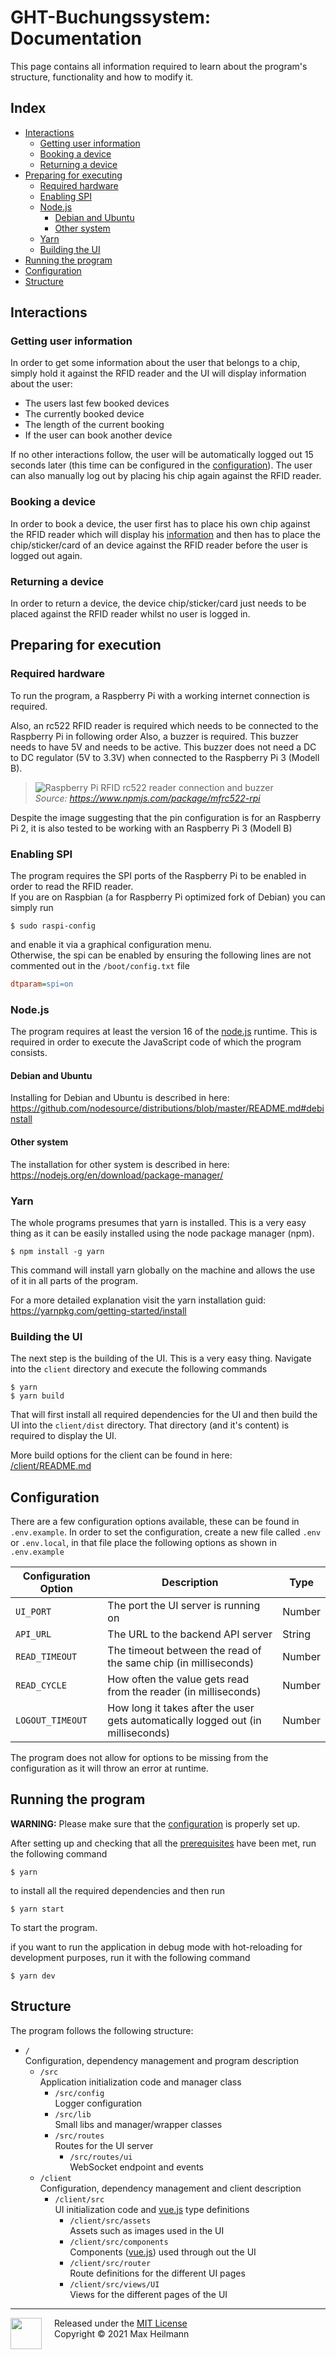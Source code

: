 # GHT-Buchungssystem: Documentation

This page contains all information required to learn about the program's structure, functionality and how to modify it.

## Index

-   [Interactions](#interactions)
    -   [Getting user information](#getting-user-information)
    -   [Booking a device](#booking-a-device)
    -   [Returning a device](#returning-a-device)
-   [Preparing for executing](#preparing-for-execution)
    -   [Required hardware](#required-hardware)
    -   [Enabling SPI](#enabling-spi)
    -   [Node.js](#nodejs)
        -   [Debian and Ubuntu](#debian-and-ubuntu)
        -   [Other system](#other-system)
    -   [Yarn](#yarn)
    -   [Building the UI](#building-the-ui)
-   [Running the program](#running-the-program)
-   [Configuration](#configuration)
-   [Structure](#structure)

## Interactions

### Getting user information

In order to get some information about the user that belongs to a chip, simply hold it against the RFID reader and the UI will display information about the user:

-   The users last few booked devices
-   The currently booked device
-   The length of the current booking
-   If the user can book another device

If no other interactions follow, the user will be automatically logged out 15 seconds later (this time can be configured in the [configuration](#configuration)). The user can also manually log out by placing his chip again against the RFID reader.

### Booking a device

In order to book a device, the user first has to place his own chip against the RFID reader which will display his [information](#getting-user-information) and then has to place the chip/sticker/card of an device against the RFID reader before the user is logged out again.

### Returning a device

In order to return a device, the device chip/sticker/card just needs to be placed against the RFID reader whilst no user is logged in.

## Preparing for execution

### Required hardware

To run the program, a Raspberry Pi with a working internet connection is required.

Also, an rc522 RFID reader is required which needs to be connected to the Raspberry Pi in following order
Also, a buzzer is required. This buzzer needs to have 5V and needs to be active. This buzzer does not need a DC to DC regulator (5V to 3.3V) when connected to the Raspberry Pi 3 (Modell B).

> ![Raspberry Pi RFID rc522 reader connection and buzzer](https://github.com/firsttris/mfrc522-rpi/raw/master/wiki/mfrc522-node.png)  
> _Source: https://www.npmjs.com/package/mfrc522-rpi_

Despite the image suggesting that the pin configuration is for an Raspberry Pi 2, it is also tested to be working with an Raspberry Pi 3 (Modell B)

### Enabling SPI

The program requires the SPI ports of the Raspberry Pi to be enabled in order to read the RFID reader.  
If you are on Raspbian (a for Raspberry Pi optimized fork of Debian) you can simply run

```console
$ sudo raspi-config
```

and enable it via a graphical configuration menu.  
Otherwise, the spi can be enabled by ensuring the following lines are not commented out in the `/boot/config.txt` file

```ini
dtparam=spi=on
```

### Node.js

The program requires at least the version 16 of the [node.js](https://nodejs.org/) runtime. This is required in order to execute the JavaScript code of which the program consists.

#### Debian and Ubuntu

Installing for Debian and Ubuntu is described in here:  
https://github.com/nodesource/distributions/blob/master/README.md#debinstall

#### Other system

The installation for other system is described in here:  
https://nodejs.org/en/download/package-manager/

### Yarn

The whole programs presumes that yarn is installed. This is a very easy thing as it can be easily installed using the node package manager (npm).

```console
$ npm install -g yarn
```

This command will install yarn globally on the machine and allows the use of it in all parts of the program.

For a more detailed explanation visit the yarn installation guid:  
https://yarnpkg.com/getting-started/install

### Building the UI

The next step is the building of the UI. This is a very easy thing. Navigate into the `client` directory and execute the following commands

```console
$ yarn
$ yarn build
```

That will first install all required dependencies for the UI and then build the UI into the `client/dist` directory. That directory (and it's content) is required to display the UI.

More build options for the client can be found in here:  
[/client/README.md](client/README.md)

## Configuration

There are a few configuration options available, these can be found in `.env.example`. In order to set the configuration, create a new file called `.env` or `.env.local`, in that file place the following options as shown in `.env.example`

| Configuration Option | Description                                                                      | Type   |
| -------------------- | -------------------------------------------------------------------------------- | ------ |
| `UI_PORT`            | The port the UI server is running on                                             | Number |
| `API_URL`            | The URL to the backend API server                                                | String |
| `READ_TIMEOUT`       | The timeout between the read of the same chip (in milliseconds)                  | Number |
| `READ_CYCLE`         | How often the value gets read from the reader (in milliseconds)                  | Number |
| `LOGOUT_TIMEOUT`     | How long it takes after the user gets automatically logged out (in milliseconds) | Number |

The program does not allow for options to be missing from the configuration as it will throw an error at runtime.

## Running the program

**WARNING:** Please make sure that the [configuration](#configuration) is properly set up.

After setting up and checking that all the [prerequisites](#preparing-for-execution) have been met, run the following command

```console
$ yarn
```

to install all the required dependencies and then run

```console
$ yarn start
```

To start the program.

if you want to run the application in debug mode with hot-reloading for development purposes, run it with the following command

```console
$ yarn dev
```

## Structure

The program follows the following structure:

-   `/`  
    Configuration, dependency management and program description
    -   `/src`  
        Application initialization code and manager class
        -   `/src/config`  
            Logger configuration
        -   `/src/lib`  
            Small libs and manager/wrapper classes
        -   `/src/routes`  
             Routes for the UI server
            -   `/src/routes/ui`  
                WebSocket endpoint and events
    -   `/client`  
        Configuration, dependency management and client description
        -   `/client/src`  
            UI initialization code and [vue.js](https://vuejs.org/) type definitions
            -   `/client/src/assets`  
                Assets such as images used in the UI
            -   `/client/src/components`  
                Components ([vue.js](https://vuejs.org/)) used through out the UI
            -   `/client/src/router`  
                Route definitions for the different UI pages
            -   `/client/src/views/UI`  
                Views for the different pages of the UI

---

<img src="https://matix-media.net/media/logo.svg" style="float:left;margin-right:20px;" height="50px" />

Released under the [MIT License](LICENSE)  
Copyright &copy; 2021 Max Heilmann
